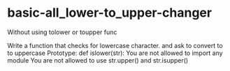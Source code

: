 # basic-all_lower-to_upper-changer
Without using tolower or toupper func

Write a function that checks for lowercase character. and ask to convert to
to uppercase
Prototype: def islower(str):
You are not allowed to import any module
You are not allowed to use str.upper() and str.isupper()
